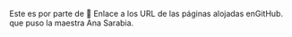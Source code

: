 Este es por parte de  Enlace a los URL de las páginas alojadas enGitHub. que puso la maestra Ana Sarabia.
